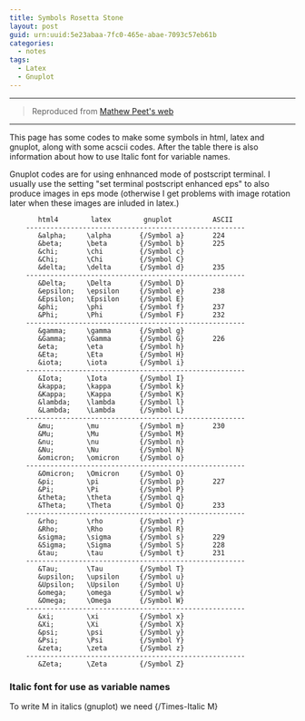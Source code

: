 ```yaml
---
title: Symbols Rosetta Stone
layout: post
guid: urn:uuid:5e23abaa-7fc0-465e-abae-7093c57eb61b
categories:
  - notes
tags:
  - Latex
  - Gnuplot
---
```



---

> Reproduced from [Mathew Peet's web](http://mathewpeet.org/lists/symbols/)

---

This page has some codes to make some symbols in html, latex and gnuplot, along with some acscii codes. After the table there is also information about how to use Italic font for variable names.

Gnuplot codes are for using enhnanced mode of postscript terminal. I usually use the setting "set terminal postscript enhanced eps" to 
also produce images in eps mode (otherwise I get problems with image rotation later when these images are inluded in latex.)


```
       html4        latex        gnuplot          ASCII   
    ------------------------------------------------------
       &alpha;     \alpha       {/Symbol a}       224     
       &beta;      \beta        {/Symbol b}       225     
       &chi;       \chi         {/Symbol c}       
       &Chi;       \Chi         {/Symbol C}       
       &delta;     \delta       {/Symbol d}       235
    ------------------------------------------------------
       &Delta;     \Delta       {/Symbol D}       
       &epsilon;   \epsilon     {/Symbol e}       238
       &Epsilon;   \Epsilon     {/Symbol E}       
       &phi;       \phi         {/Symbol f}       237
       &Phi;       \Phi         {/Symbol F}       232
    ------------------------------------------------------
       &gamma;     \gamma       {/Symbol g}       
       &Gamma;     \Gamma       {/Symbol G}       226
       &eta;       \eta         {/Symbol h}       
       &Eta;       \Eta         {/Symbol H}       
       &iota;      \iota        {/Symbol i}       
    ------------------------------------------------------
       &Iota;      \Iota        {/Symbol I}       
       &kappa;     \kappa       {/Symbol k}       
       &Kappa;     \Kappa       {/Symbol K}       
       &lambda;    \lambda      {/Symbol l}       
       &Lambda;    \Lambda      {/Symbol L}       
    ------------------------------------------------------
       &mu;        \mu          {/Symbol m}       230
       &Mu;        \Mu          {/Symbol M}       
       &nu;        \nu          {/Symbol n}       
       &Nu;        \Nu          {/Symbol N}       
       &omicron;   \omicron     {/Symbol o}       
    ------------------------------------------------------
       &Omicron;   \Omicron     {/Symbol O}       
       &pi;        \pi          {/Symbol p}       227 
       &Pi;        \Pi          {/Symbol P}      
       &theta;     \theta       {/Symbol q}       
       &Theta;     \Theta       {/Symbol Q}       233
    ------------------------------------------------------
       &rho;       \rho         {/Symbol r}       
       &Rho;       \Rho         {/Symbol R}       
       &sigma;     \sigma       {/Symbol s}       229
       &Sigma;     \Sigma       {/Symbol S}       228
       &tau;       \tau         {/Symbol t}       231
    ------------------------------------------------------
       &Tau;       \Tau         {/Symbol T}       
       &upsilon;   \upsilon     {/Symbol u}       
       &Upsilon;   \Upsilon     {/Symbol U}       
       &omega;     \omega       {/Symbol w}       
       &Omega;     \Omega       {/Symbol W}       
    ------------------------------------------------------
       &xi;        \xi          {/Symbol x}      
       &Xi;        \Xi          {/Symbol X}      
       &psi;       \psi         {/Symbol y}       
       &Psi;       \Psi         {/Symbol Y}       
       &zeta;      \zeta        {/Symbol z}       
    ------------------------------------------------------
       &Zeta;      \Zeta        {/Symbol Z}       
```

### Italic font for use as variable names
To write M in italics (gnuplot) we need {/Times-Italic M}
